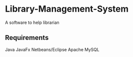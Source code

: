 # Library-Management-System
A software to help librarian

## Requirements
Java
JavaFx
Netbeans/Eclipse
Apache
MySQL
